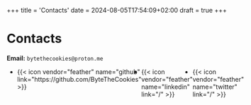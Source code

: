+++
title = 'Contacts'
date = 2024-08-05T17:54:09+02:00
draft = true
+++


# Contacts

**Email:** `bytethecookies@proton.me`

<div>
  <ul style='display: flex;'>
    <li class='icon_contacts'>
      {{< icon vendor="feather" name="github" link="https://github.com/ByteTheCookies" >}}
    </li>
    <li class='icon_contacts'>
      {{< icon vendor="feather" name="linkedin" link="/" >}}
    </li>
    <li class='icon_contacts'>
      {{< icon vendor="feather" name="twitter" link="/" >}}
    </li>
  </ul>
</div>